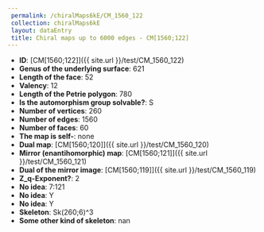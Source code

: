 ```yaml
--- 
 permalink: /chiralMaps6kE/CM_1560_122 
 collection: chiralMaps6kE
 layout: dataEntry
 title: Chiral maps up to 6000 edges - CM[1560;122]
---
```


- **ID**: [CM[1560;122]]({{ site.url }}/test/CM_1560_122)
- **Genus of the underlying surface**: 621
- **Length of the face**: 52
- **Valency**: 12
- **Length of the Petrie polygon**: 780
- **Is the automorphism group solvable?**: S
- **Number of vertices**: 260
- **Number of edges**: 1560
- **Number of faces**: 60
- **The map is self-**: none
- **Dual map**: [CM[1560;120]]({{ site.url }}/test/CM_1560_120)
- **Mirror (enantihomorphic) map**: [CM[1560;121]]({{ site.url }}/test/CM_1560_121)
- **Dual of the mirror image**: [CM[1560;119]]({{ site.url }}/test/CM_1560_119)
- **Z_q-Exponent?**: 2
- **No idea**:  7:121
- **No idea**: Y
- **No idea**: Y
- **Skeleton**: Sk(260;6)^3
- **Some other kind of skeleton**: nan
